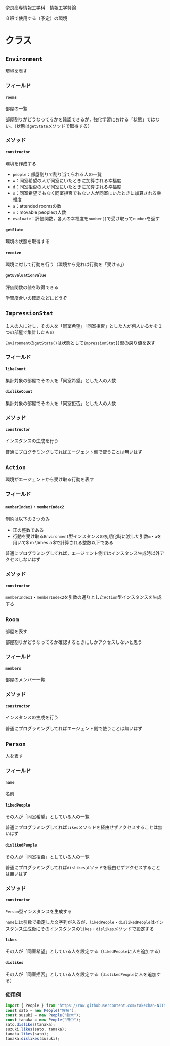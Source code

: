 奈良高専情報工学科　情報工学特論

８班で使用する（予定）の環境
# クラス
## `Environment`
環境を表す
### フィールド
#### `rooms`
部屋の一覧

部屋割りがどうなってるかを確認できるが，強化学習における「状態」ではない。（状態は`getState`メソッドで取得する）
### メソッド
#### `constructor`
環境を作成する
- `people`：部屋割りで割り当てられる人の一覧
- `w`：同室希望の人が同室にいたときに加算される幸福度
- `d`：同室拒否の人が同室にいたときに加算される幸福度
- `s`：同室希望でもなく同室拒否でもない人が同室にいたときに加算される幸福度
- `a`：attended roomsの数
- `m`：movable peopleの人数
- `evaluate`：評価関数，各人の幸福度を`number[]`で受け取って`number`を返す
#### `getState`
環境の状態を取得する
#### `receive`
環境に対して行動を行う（環境から見れば行動を「受ける」）
#### `getEvaluationValue`
評価関数の値を取得できる

学習度合いの確認などにどうぞ
## `ImpressionStat`
１人の人に対し，その人を「同室希望」「同室拒否」とした人が何人いるかを１つの部屋で集計したもの

`Environment`の`getState()`は状態として`ImpressionStat[]`型の戻り値を返す
### フィールド
#### `likeCount`
集計対象の部屋でその人を「同室希望」とした人の人数
#### `dislikeCount`
集計対象の部屋でその人を「同室拒否」とした人の人数
### メソッド
#### `constructor`
インスタンスの生成を行う

普通にプログラミングしてればエージェント側で使うことは無いはず
## `Action`
環境がエージェントから受け取る行動を表す
### フィールド
#### `memberIndex1`・`memberIndex2`
制約は以下の２つのみ
- 正の整数である
- 行動を受け取る`Environment`型インスタンスの初期化時に渡した引数`m`・`a`を用いて$ m \times a $で計算される整数以下である

普通にプログラミングしてれば，エージェント側ではインスタンス生成時以外アクセスしないはず
### メソッド
#### `constructor`
`memberIndex1`・`memberIndex2`を引数の通りとした`Action`型インスタンスを生成する
## `Room`
部屋を表す

部屋割りがどうなってるか確認するときにしかアクセスしないと思う
### フィールド
#### `members`
部屋のメンバー一覧
### メソッド
#### `constructor`
インスタンスの生成を行う

普通にプログラミングしてればエージェント側で使うことは無いはず
## `Person`
人を表す
### フィールド
#### `name`
名前
#### `likedPeople`
その人が「同室希望」としている人の一覧

普通にプログラミングしてれば`likes`メソッドを経由せずアクセスすることは無いはず
#### `dislikedPeople`
その人が「同室拒否」としている人の一覧

普通にプログラミングしてれば`dislikes`メソッドを経由せずアクセスすることは無いはず
### メソッド
#### `constructor`
`Person`型インスタンスを生成する

`name`には引数で指定した文字列が入るが，`likedPeople`・`dislikedPeople`はインスタンス生成後にそのインスタンスの`likes`・`dislikes`メソッドで設定する
#### `likes`
その人が「同室希望」としている人を設定する（`likedPeople`に人を追加する）
#### `dislikes`
その人が「同室拒否」としている人を設定する（`dislikedPeople`に人を追加する）
### 使用例
```ts
import { People } from "https://raw.githubusercontent.com/takechan-NITNC/room-allocation-reinforcement-learning-environment/v0.0.0/person.ts"
const sato = new People("佐藤");
const suzuki = new People("鈴木");
const tanaka = new People("田中");
sato.dislikes(tanaka);
suzuki.likes(sato, tanaka);
tanaka.likes(sato);
tanaka.dislikes(suzuki);
```